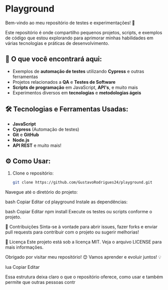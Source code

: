 # Playground

Bem-vindo ao meu repositório de testes e experimentações! 🚀

Este repositório é onde compartilho pequenos projetos, scripts, e exemplos de código que estou explorando para aprimorar minhas habilidades em várias tecnologias e práticas de desenvolvimento.

## 🚀 O que você encontrará aqui:

- Exemplos de **automação de testes** utilizando **Cypress** e outras ferramentas
- Projetos relacionados a **QA** e **Testes de Software**
- **Scripts de programação** em JavaScript, **API's**, e muito mais
- Experimentos diversos em **tecnologias** e **metodologias ágeis**

## 🛠️ Tecnologias e Ferramentas Usadas:

- **JavaScript**
- **Cypress** (Automação de testes)
- **Git** e **GitHub**
- **Node.js**
- **API REST** e muito mais!

## ⚙️ Como Usar:

1. Clone o repositório:
   ```bash
   git clone https://github.com/GustavoRodrigues24/playground.git
Navegue até o diretório do projeto:

bash
Copiar
Editar
cd playground
Instale as dependências:

bash
Copiar
Editar
npm install
Execute os testes ou scripts conforme o projeto.

💬 Contribuições
Sinta-se à vontade para abrir issues, fazer forks e enviar pull requests para contribuir com o projeto ou sugerir melhorias!

📄 Licença
Este projeto está sob a licença MIT. Veja o arquivo LICENSE para mais informações.

Obrigado por visitar meu repositório! 😊 Vamos aprender e evoluir juntos! 💡

lua
Copiar
Editar

Essa estrutura deixa claro o que o repositório oferece, como usar e também permite que outras pessoas contr
